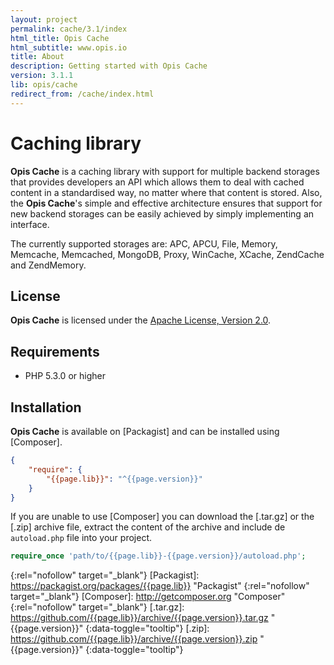 ```yaml
---
layout: project
permalink: cache/3.1/index
html_title: Opis Cache
html_subtitle: www.opis.io
title: About
description: Getting started with Opis Cache
version: 3.1.1
lib: opis/cache
redirect_from: /cache/index.html
---
```

# Caching library

**Opis Cache** is a caching library with support for multiple backend storages that provides developers 
an API which allows them to deal with cached content in a standardised way, no matter where that content is stored.
Also, the **Opis Cache**'s simple and effective architecture ensures that support for new backend storages can be easily 
achieved by simply implementing an interface. 

The currently supported storages are: APC, APCU, File, Memory, Memcache, Memcached, MongoDB, 
Proxy, WinCache, XCache, ZendCache and ZendMemory. 

## License
**Opis Cache** is licensed under the [Apache License, Version 2.0][apache_license].

## Requirements
* PHP 5.3.0 or higher

## Installation

**Opis Cache** is available on [Packagist] and can be installed using [Composer]. 

```json
{
    "require": {
        "{{page.lib}}": "^{{page.version}}"
    }
}
```

If you are unable to use [Composer] you can download the [.tar.gz] or the [.zip]
archive file, extract the content of the archive and include de `autoload.php` file into your project. 

```php
require_once 'path/to/{{page.lib}}-{{page.version}}/autoload.php';
```


[apache_license]: http://www.apache.org/licenses/LICENSE-2.0 "Project license" 
{:rel="nofollow" target="_blank"}
[Packagist]: https://packagist.org/packages/{{page.lib}} "Packagist" 
{:rel="nofollow" target="_blank"}
[Composer]: http://getcomposer.org "Composer" 
{:rel="nofollow" target="_blank"}
[.tar.gz]: https://github.com/{{page.lib}}/archive/{{page.version}}.tar.gz "{{page.version}}" 
{:data-toggle="tooltip"}
[.zip]: https://github.com/{{page.lib}}/archive/{{page.version}}.zip "{{page.version}}" 
{:data-toggle="tooltip"}

